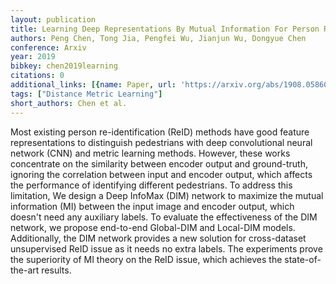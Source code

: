 ```yaml
---
layout: publication
title: Learning Deep Representations By Mutual Information For Person Re-identification
authors: Peng Chen, Tong Jia, Pengfei Wu, Jianjun Wu, Dongyue Chen
conference: Arxiv
year: 2019
bibkey: chen2019learning
citations: 0
additional_links: [{name: Paper, url: 'https://arxiv.org/abs/1908.05860'}]
tags: ["Distance Metric Learning"]
short_authors: Chen et al.
---
```

Most existing person re-identification (ReID) methods have good feature
representations to distinguish pedestrians with deep convolutional neural
network (CNN) and metric learning methods. However, these works concentrate on
the similarity between encoder output and ground-truth, ignoring the
correlation between input and encoder output, which affects the performance of
identifying different pedestrians. To address this limitation, We design a Deep
InfoMax (DIM) network to maximize the mutual information (MI) between the input
image and encoder output, which doesn't need any auxiliary labels. To evaluate
the effectiveness of the DIM network, we propose end-to-end Global-DIM and
Local-DIM models. Additionally, the DIM network provides a new solution for
cross-dataset unsupervised ReID issue as it needs no extra labels. The
experiments prove the superiority of MI theory on the ReID issue, which
achieves the state-of-the-art results.